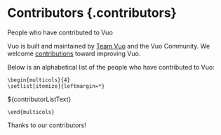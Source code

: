 # Contributors {.contributors}
<abstract>People who have contributed to Vuo</abstract>

Vuo is built and maintained by [Team Vuo](https://vuo.org/about) and the Vuo Community.
We welcome [contributions](https://vuo.org/contribute) toward improving Vuo.

Below is an alphabetical list of the people who have contributed to Vuo:

```{=latex}
\begin{multicols}{4}
\setlist[itemize]{leftmargin=*}
```

${contributorListText}

```{=latex}
\end{multicols}
```

Thanks to our contributors!
